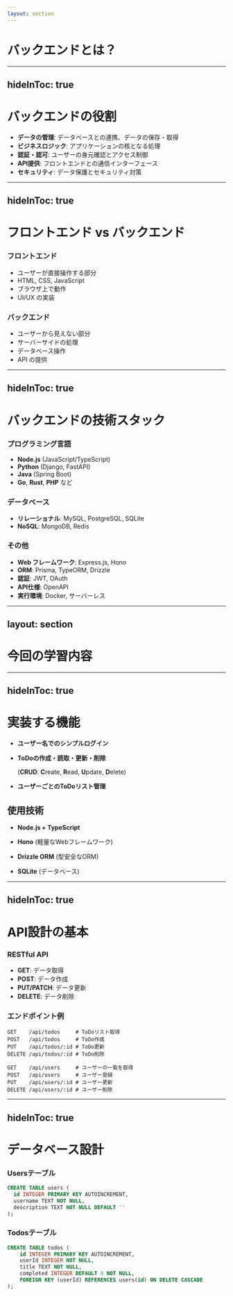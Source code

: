 ```yaml
---
layout: section
---
```


# **バックエンドとは？**

---
hideInToc: true
---

# バックエンドの役割

<div class="h-4" />

<v-clicks>

- **データの管理**: データベースとの連携、データの保存・取得
- **ビジネスロジック**: アプリケーションの核となる処理
- **認証・認可**: ユーザーの身元確認とアクセス制御
- **API提供**: フロントエンドとの通信インターフェース
- **セキュリティ**: データ保護とセキュリティ対策

</v-clicks>

---
hideInToc: true
---

# フロントエンド vs バックエンド

<div class="h-4" />

<div class="grid grid-cols-2 gap-8">

<div>

<v-clicks>

### フロントエンド

- ユーザーが直接操作する部分
- HTML, CSS, JavaScript
- ブラウザ上で動作
- UI/UX の実装

</v-clicks>

</div>

<div>

<v-clicks>

### バックエンド

- ユーザーから見えない部分
- サーバーサイドの処理
- データベース操作
- API の提供

</v-clicks>

</div>

</div>

---
hideInToc: true
---

# バックエンドの技術スタック

<div class="h-4" />

<div class="grid grid-cols-2 gap-8">

<div class="flex flex-col gap-4">

<div>
                
<v-clicks>

### プログラミング言語

- **Node.js** (JavaScript/TypeScript)
- **Python** (Django, FastAPI)
- **Java** (Spring Boot)
- **Go**, **Rust**, **PHP** など

</v-clicks>

</div>

<div>

<v-clicks>

### データベース

- **リレーショナル**: MySQL, PostgreSQL, SQLite
- **NoSQL**: MongoDB, Redis

</v-clicks>

</div>

</div>

<div>

<v-clicks>

###  その他
- **Web フレームワーク**: Express.js, Hono
- **ORM**: Prisma, TypeORM, Drizzle
- **認証**: JWT, OAuth
- **API仕様**: OpenAPI
- **実行環境**: Docker, サーバーレス

</v-clicks>

</div>

</div>

---
layout: section
---

# 今回の学習内容

---
hideInToc: true
---

# 実装する機能

<v-clicks>

- **ユーザー名でのシンプルログイン**

- **ToDoの作成・読取・更新・削除**

  <span v-mark="{at: 2, color: 'red', type: 'underline' }"> (**CRUD**: **C**reate, **R**ead, **U**pdate, **D**elete) </span>

- **ユーザーごとのToDoリスト管理**

</v-clicks>

<v-click>

## 使用技術

</v-click>

<v-clicks>

- **Node.js + TypeScript**

- **Hono** (軽量なWebフレームワーク)

- **Drizzle ORM** (型安全なORM)

- **SQLite** (データベース)

</v-clicks>

---
hideInToc: true
---

# API設計の基本

<div class="h-4" />

<div class="flex flex-col gap-4">

<div>

<v-click>

### RESTful API

</v-click>

<v-clicks>

- **GET**: データ取得
- **POST**: データ作成
- **PUT/PATCH**: データ更新  
- **DELETE**: データ削除

</v-clicks>

</div>

<div>

<v-clicks>

### エンドポイント例

```
GET    /api/todos     # ToDoリスト取得
POST   /api/todos     # ToDo作成
PUT    /api/todos/:id # ToDo更新
DELETE /api/todos/:id # ToDo削除
```

```
GET    /api/users     # ユーザーの一覧を取得
POST   /api/users     # ユーザー登録
PUT    /api/users/:id # ユーザー更新
DELETE /api/users/:id # ユーザー削除
```

</v-clicks>

</div>

</div>

---
hideInToc: true
---

# データベース設計

<div class="h-4" />

<div class="grid grid-cols-2 gap-8">

<v-clicks>

<div>

### Usersテーブル
```sql
CREATE TABLE users (
  id INTEGER PRIMARY KEY AUTOINCREMENT,
  username TEXT NOT NULL,
  description TEXT NOT NULL DEFAULT ''
);
```

</div>

<div>

### Todosテーブル  
```sql
CREATE TABLE todos (
    id INTEGER PRIMARY KEY AUTOINCREMENT,
    userId INTEGER NOT NULL,
    title TEXT NOT NULL,
    completed INTEGER DEFAULT 0 NOT NULL,
    FOREIGN KEY (userId) REFERENCES users(id) ON DELETE CASCADE
);
```

</div>

</v-clicks>

</div>

